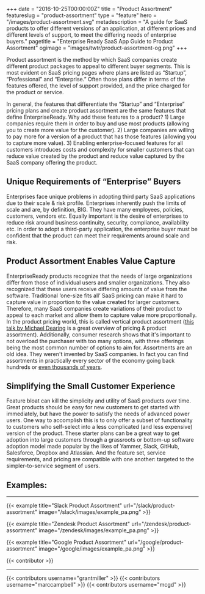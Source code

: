 +++
date = "2016-10-25T00:00:00Z"
title = "Product Assortment"
featureslug = "product-assortment"
type = "feature"
hero = "/images/product-assortment.svg"
metadescription = "A guide for SaaS products to offer different versions of an application, at different prices and different levels of support, to meet the differing needs of enterprise buyers."
pagetitle = "Enterprise Ready SaaS App Guide to Product Assortment"
ogimage = "images/twtr/product-assortment-og.png"
+++

Product assortment is the method by which SaaS companies create different product packages to appeal to different buyer segments. This is most evident on SaaS pricing pages where plans are listed as “Startup”, “Professional” and “Enterprise.” Often those plans differ in terms of the features offered, the level of support provided, and the price charged for the product or service.

In general, the features that differentiate the “Startup” and “Enterprise” pricing plans and create product assortment are the same features that define EnterpriseReady. Why add these features to a product? 1) Large companies require them in order to buy and use most products (allowing you to create more value for the customer). 2) Large companies are willing to pay more for a version of a product that has those features (allowing you to capture more value). 3) Enabling enterprise-focused features for all customers introduces costs and complexity for smaller customers that can reduce value created by the product and reduce value captured by the SaaS company offering the product.  

## Unique Requirements of “Enterprise” Buyers
Enterprises face unique problems in adopting third party SaaS applications due to their scale & risk profile. Enterprises inherently push the limits of scale and are, by definition, BIG. They have many employees, policies, customers, vendors etc. Equally important is the desire of enterprises to reduce risk around business continuity, security, compliance, availability etc. In order to adopt a third-party application, the enterprise buyer must be confident that the product can meet their requirements around scale and risk.

## Product Assortment Enables Value Capture
EnterpriseReady products recognize that the needs of large organizations differ from those of individual users and smaller organizations. They also recognized that these users receive differing amounts of value from the software. Traditional ‘one-size fits all’ SaaS pricing can make it hard to capture value in proportion to the value created for larger customers. Therefore, many SaaS companies create variations of their product to appeal to each market and allow them to capture value more proportionally. In the product pricing world, this is called vertical product assortment ([this talk by Michael Dearing](http://www.heavybit.com/library/video/harrison-metals-michael-dearing-on-pricing/) is a great overview of pricing & product assortment). Additionally, consumer research shows that it's important to not overload the purchaser with too many options, with three offerings being the most common number of options to aim for. Assortments are an old idea. They weren't invented by SaaS companies. In fact you can find assortments in practically every sector of the economy going back hundreds or [even thousands of years](https://www.harrisonmetal.com/library/pricing-3-assortments-are-for-winners).

## Simplifying the Small Customer Experience
Feature bloat can kill the simplicity and utility of SaaS products over time. Great products should be easy for new customers to get started with immediately, but have the power to satisfy the needs of advanced power users. One way to accomplish this is to only offer a subset of functionality to customers who self-select into a less complicated (and less expensive) version of the product. These starter plans can be a great way to get adoption into large customers through a grassroots or bottom-up software adoption model made popular by the likes of Yammer, Slack, GitHub, Salesforce, Dropbox and Atlassian. And the feature set, service requirements, and pricing are compatible with one another: targeted to the simpler-to-service segment of users.

## Examples:
----   
{{< example title="Slack Product Assortment" url="/slack/product-assortment" image="/slack/images/example_pa.png" >}}

{{< example title="Zendesk Product Assortment" url="/zendesk/product-assortment" image="/zendesk/images/example_pa.png" >}}

{{< example title="Google Product Assortment" url="/google/product-assortment" image="/google/images/example_pa.png" >}}

{{< contributor >}}

----
{{< contributors username="grantmiller" >}}
{{< contributors username="marccampbell" >}}
{{< contributors username="mcgd" >}}
